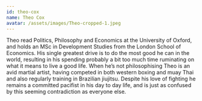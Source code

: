 ```yaml
---
id: theo-cox
name: Theo Cox
avatar: /assets/images/Theo-cropped-1.jpeg
---
```


Theo read Politics, Philosophy and Economics at the University of Oxford, and holds an MSc in Development Studies from the London School of Economics. His single greatest drive is to do the most good he can in the world, resulting in his spending probably a bit too much time ruminating on what it means to live a good life. When he’s not philosophising Theo is an avid martial artist, having competed in both western boxing and muay Thai and also regularly training in Brazilian jiujitsu. Despite his love of fighting he remains a committed pacifist in his day to day life, and is just as confused by this seeming contradiction as everyone else.
